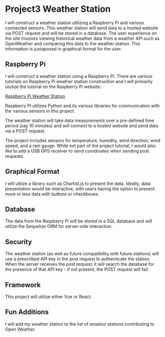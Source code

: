 # Project3 Weather Station

I will construct a weather station utilizing a Raspberry Pi and various connected sensors.  This weather station will send data to a hosted website via POST request and will be stored in a database.  The user experience on the site involves viewing historical weather data from a weather API such as OpenWeather and comparing this data to the weather station.  This information is juxtaposed in graphical format for the user.

## Raspberry Pi

I will construct a weather station using a Raspberry Pi.  There are various tutorials on Raspberry Pi weather station construction and I will primarily utulize the tutorial on the Raspberry Pi website:

[Raspberry Pi Weather Station](https://projects.raspberrypi.org/en/projects/build-your-own-weather-station)

Raspberry Pi utilizes Python and its various libraries for communication with the various sensors in this project.

The weather station will take data measurements over a pre-defined time period (say 10 minutes) and will connect to a hosted website and send data via a POST request.

The project includes sensors for temperature, humidity, wind direction, wind speed, and a rain gauge.  While not part of the project tutorial, I would also like to add a USB GPS receiver to send coordinates when sending post requests.  

## Graphical Format

I will utilize a library such as Chartist.js to present the data.  Ideally, data presentation would be interactive, with users having the option to present more or less data with buttons or checkboxes.

## Database

The data from the Raspberry Pi will be stored in a SQL database and will utilize the Sequelize ORM for server-side interaction.

## Security

The weather station (as well as future compatibility with future stations) will use a prescribed API key in the post request to authenticate the station.  When the server receives the post request, it will search the database for the presence of that API key - if not present, the POST request will fail.

## Framework

This project will utilize either Vue or React.

## Fun Additions

I will add my weather station to the list of amateur stations contributing to Open Weather.  
